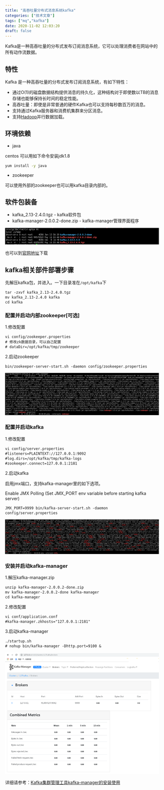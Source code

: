 ```yaml
---
title: "高吞吐量分布式消息系统kafka"
categories: ["技术文章"]
tags: ["mq","kafka"]
date: 2020-11-02 12:03:20
draft: false
---
```


Kafka是一种高吞吐量的分布式发布订阅消息系统，它可以处理消费者在网站中的所有动作流数据。

## 特性

Kafka 是一种高吞吐量的分布式发布订阅消息系统，有如下特性：

- 通过O(1)的磁盘数据结构提供消息的持久化，这种结构对于即使数以TB的消息存储也能够保持长时间的稳定性能。
- 高吞吐量：即使是非常普通的硬件Kafka也可以支持每秒数百万的消息。
- 支持通过Kafka服务器和消费机集群来分区消息。
- 支持[Hadoop](https://baike.baidu.com/item/Hadoop)并行数据加载。


## 环境依赖

* java

centos 可以用如下命令安装jdk1.8

``` bash
yum install -y java
```

* zookeeper

可以使用外部的zookeeper也可以用kafka目录内部的。

## 软件包装备

* kafka_2.13-2.4.0.tgz   -  kafka软件包
* kafka-manager-2.0.0.2-done.zip   -  kafka-manager管理界面程序

<img src="/mb/images/kafka/ll.png">

也可以到[官网地址](http://kafka.apache.org/downloads)下载

## kafka相关部件部署步骤

先解压kafka包，并进入。一下目录准在`/opt/kafka`下

```shell
tar -zxvf kafka_2.13-2.4.0.tgz
mv kafka_2.13-2.4.0 kafka
cd kafka
```

### 配置并启动内部zookeeper[可选]

1.修改配置

```shell
vi config/zookeeper.properties
# 修改zk数据目录，可以自己配置
# dataDir=/opt/kafka/tmp/zookeeper
```

2.启动zookeeper

```shell
bin/zookeeper-server-start.sh -daemon config/zookeeper.properties
```

<img src="/mb/images/kafka/pszk.png">

### 配置并启动kafka

1.修改配置

```shell
vi config/server.properties
#listeners=PLAINTEXT://127.0.0.1:9092
#log.dirs=/opt/kafka/tmp/kafka-logs
#zookeeper.connect=127.0.0.1:2181
```

2.启动kafka

   启用jmx端口，支持kafka-manager里的如下选项。

   Enable JMX Polling (Set JMX_PORT env variable before starting kafka server)

``` shell
JMX_PORT=9999 bin/kafka-server-start.sh -daemon config/server.properties
```

<img src="/mb/images/kafka/pskafka.png">

### 安装并启动kafka-manager

1.解压kafka-manager.zip

``` shell
unzip kafka-manager-2.0.0.2-done.zip
mv kafka-manager-2.0.0.2-done kafka-manager
cd kafka-manager
```

2.修改配置

```shell
vi conf/application.conf
#kafka-manager.zkhosts="127.0.0.1:2181"
```

3.启动kafka-manager

``` shell
./startup.sh
# nohup bin/kafka-manager -Dhttp.port=9100 &
```

<img src="/mb/images/kafka/kmui.png">


详细请参考：[Kafka集群管理工具kafka-manager的安装使用](https://www.cnblogs.com/frankdeng/p/9584870.html)

